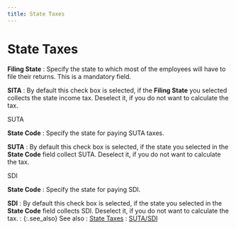 ```yaml
---
title: State Taxes
---
```


# State Taxes


**Filing State**
: Specify the state to which most of the employees  will have to file their returns. This is a mandatory field.


**SITA**
: By default this check box is selected, if the **Filing State** you selected collects the  state income tax. Deselect it, if you do not want to calculate the tax.


SUTA


**State Code**
: Specify the state for paying SUTA taxes.


**SUTA**
: By default this check box is selected, if the state  you selected in the **State Code**  field collect SUTA. Deselect it, if you do not want to calculate the tax.


SDI


**State Code**
: Specify the state for paying SDI.


**SDI**
: By default this check box is selected, if the state  you selected in the **State Code**  field collects SDI. Deselect it, if you do not want to calculate the tax.
: {:.see_also}
See also
: [State Taxes]({{site.prl_baseurl}}/misc/state_taxes.html)
: [SUTA/SDI]({{site.prl_baseurl}}/misc/suta_sdi.html)
